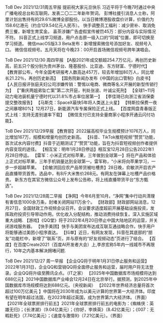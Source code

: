 
ToB Dev 2021/12/31周五早报 提前祝大家元旦快乐
习近平将于今晚7时通过中央广播电视总台和互联网，发表二〇二二年新年贺词。
彭博社援引消息人士称，阿里计划出售持有的29.6%微博全部股份。以当日微博港股收盘价计算，价值约为158.6亿港元（约合129.54亿元人民币）。
快手调整员工福利：减少房补、取消免费三餐，新增生育奖金。
喜茶涉嫌广告虚假宣传被罚45万：部分内容与实际情况不符。
抖音正式上线学习频道，用户点击原一级入口的“同城”位置，即可切换至学习频道。 
微信macOS版3.3 Beta发布：新增搜索微信号添加好友、视频号入口。
微信信视频号。五月天将在今晚23：00开启首场微信视频号跨年演唱会。



ToB Dev 2021/12/30 周四早报
【A股2021年成交额超254.7万亿元，再创历史新高，前五只个股分别为贵州茅台、隆基股份、比亚迪、东方财富、宁德时代】
【教育部公布，今年全国考研报考人数高达457万，较去年增加80万人，同比增长21.22％，再创历史新高】
【国务院新闻办发布《中国的出口管制》白皮书】
【人民日报评张庭夫妇公司涉嫌传销：警惕以电商、微商等名义开展的新型传销行为】
【“重庆两姐弟坠亡案”第二次开庭，判处张波、叶诚尘死刑】
【全球1~11月动力电池装机量宁德时代以31.8%市占率位居第一】
【李佳琦已向浙江省消保委提交整改报告】
【马斯克：SpaceX最快5年将人类送上火星】
【特斯拉保费一夜之间暴增80%】12月27日，新能源汽车专属保险正式上线。
【百度网盘青春版正式上线：支持无差别速率下载】
【微信支付已支持全量商家小程序开通云闪付功能】、

ToB Dev 2021/12/29早报
【教育部】2022届高校毕业生规模预计1076万人，同比增加167万，规模和增量均创历史新高。
【抖音、TikTok推短视频“赞赏”功能，首次试水内容付费】抖音于近期测试了“赞赏”功能，旨在为抖音短视频创作者提供内容变现的途径。
【相互宝：明年1月28日停运】相互宝12月28日公告2022年1月28日停运。
【雷军：小米正式对标苹果，三年做到全球第一】将在产品和体验上正式对标苹果，三年手机销量达到全球第一。雷军称，“小米将向苹果学习，一步一步超越苹果。
【俞敏洪回应农产品带货被吐槽贵】28日晚，俞敏洪开启农产品直播带货首秀。选品中，有8斤大米售价268元。有网友在弹幕上吐槽产品价格贵。
新东方在其官方微信公众号上发布公告称，将上线直播带货平台“东方甄选”。

ToB Dev  2021/12/28周二早报
【净网】今年6月至10月，“净网”集中行动共清理有害信息1000余万条，封堵关闭网站11万余个。
【财政部】财政部网站消息，12月27日，全国财政工作视频会议召开。会议要求适度超前开展基础设施投资，发挥政府投资引导带动作用。优化收入分配结构，推动消费持续恢复。深入实施区域重大战略.
【游戏】《QQ堂》将于2022年4月20日停止中国大陆地区的运营，并关闭游戏服务器。 
【快手美团】快手与美团宣布达成互联互通战略合作。快手用户将能够通过美团小程序直达。
【抖单】近日，有网友发现，抖音在其底部的“朋友”功能栏中，新增了“联系”页，并与原有的“好友视频动态”页进行了结合。
【百度】在百度Create2021（百度AI开发者大会）上,李彦宏称5年内一线城市不再限行，10年之内基本解决拥堵问题.

ToB Dev 2021/12/27 周一早报
【企业QQ将于明年1月31日停止服务和运营】2022年1月31日，企业QQ和营销QQ将全面停止服务和运营，届时用户将无法登录。企业QQ将升级至腾讯企点。（IT之家）
【2025年中国数据库市场规模将达到688亿元】2021中国数据库产业峰会12月24日在北京举行。据预测，到2025年中国数据库市场规模将达到688亿元。（央视新闻）
【2022年世界经济总量将首次超过100万亿美元
】中国将在2030年成为以美元计算的世界第一大经济体。印度有望在明年超过法国，在2023年超过英国，成为世界第六大经济体。（界面）
【2021年全球票房排行前五】2021年全球票房排行前五的电影为：《蜘蛛侠：英雄无归》；《长津湖》（9.04亿美元）；《你好，李焕英》（8.42亿美元）；《007：无暇赴死》（7.74亿美元）；《速度与激情9》（7.21亿美元）。（界面）


